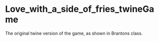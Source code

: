 # Love_with_a_side_of_fries_twineGame
The original twine version of the game, as shown in Brantons class. 

